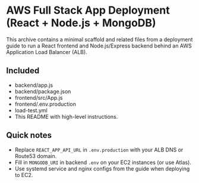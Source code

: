 # AWS Full Stack App Deployment (React + Node.js + MongoDB)

This archive contains a minimal scaffold and related files from a deployment guide to run a React frontend and Node.js/Express backend behind an AWS Application Load Balancer (ALB).  

## Included
- backend/app.js
- backend/package.json
- frontend/src/App.js
- frontend/.env.production
- load-test.yml
- This README with high-level instructions.

## Quick notes
- Replace `REACT_APP_API_URL` in `.env.production` with your ALB DNS or Route53 domain.
- Fill in `MONGODB_URI` in backend `.env` on your EC2 instances (or use Atlas).
- Use systemd service and nginx configs from the guide when deploying to EC2.
